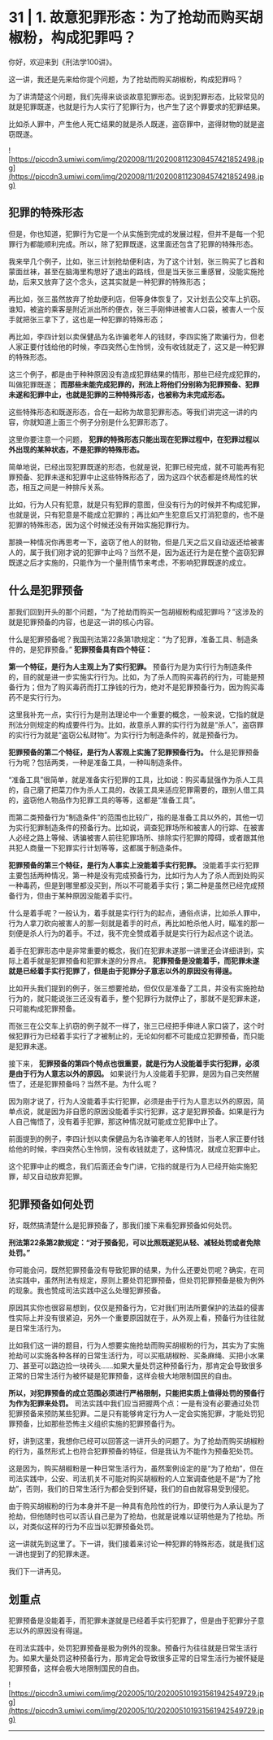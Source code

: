 # 31 | 1.	故意犯罪形态：为了抢劫而购买胡椒粉，构成犯罪吗？

你好，欢迎来到《刑法学100讲》。

这一讲，我还是先来给你提个问题，为了抢劫而购买胡椒粉，构成犯罪吗？

为了讲清楚这个问题，我们先得来谈谈故意犯罪形态。说到犯罪形态，比较常见的就是犯罪既遂，也就是行为人实行了犯罪行为，也产生了这个罪要求的犯罪结果。

比如杀人罪中，产生他人死亡结果的就是杀人既遂，盗窃罪中，盗得财物的就是盗窃既遂。

![https://piccdn3.umiwi.com/img/202008/11/202008112308457421852498.jpg](https://piccdn3.umiwi.com/img/202008/11/202008112308457421852498.jpg)

## 犯罪的特殊形态

但是，你也知道，犯罪行为它是一个从实施到完成的发展过程，但并不是每一个犯罪行为都能顺利完成。所以，除了犯罪既遂，这里面还包含了犯罪的特殊形态。

我来举几个例子，比如，张三计划抢劫便利店，为了这个计划，张三购买了匕首和蒙面丝袜，甚至在脑海里构思好了退出的路线，但是当天张三重感冒，没能实施抢劫，后来又放弃了这个念头，这其实就是一种犯罪的特殊形态；

再比如，张三虽然放弃了抢劫便利店，但等身体恢复了，又计划去公交车上扒窃。谁知，被盗的乘客是附近派出所的便衣，张三手刚伸进被害人口袋，被害人一个反手就把张三拿下了，这也是一种犯罪的特殊形态；

再比如，李四计划以卖保健品为名诈骗老年人的钱财，李四实施了欺骗行为，但老人家正要付钱给他的时候，李四突然心生怜悯，没有收钱就走了，这又是一种犯罪的特殊形态。

这三个例子，都是由于种种原因没有造成犯罪结果的情形，那些已经完成犯罪的，叫做犯罪既遂； **而那些未能完成犯罪的，刑法上将他们分别称为犯罪预备、犯罪未遂和犯罪中止，也就是犯罪的三种特殊形态，也被称为未完成形态。**

这些特殊形态和既遂形态，合在一起称为故意犯罪形态。等我们讲完这一讲的内容，你就知道上面三个例子分别是什么犯罪形态了。

这里你要注意一个问题， **犯罪的特殊形态只能出现在犯罪过程中，在犯罪过程以外出现的某种状态，不是犯罪的特殊形态。**

简单地说，已经出现犯罪既遂的形态，也就是说，犯罪已经完成，就不可能再有犯罪预备、犯罪未遂和犯罪中止这些特殊形态了，因为这四个状态都是终局性的状态，相互之间是一种排斥关系。

比如，行为人只有犯意，就是只有犯罪的意图，但没有行为的时候并不构成犯罪，也就是说，只有犯意是不能成立犯罪的；再比如产生犯意后又打消犯意的，也不是犯罪的特殊形态，因为这个时候还没有开始实施犯罪行为。

那换一种情况你再思考一下，盗窃了他人的财物，但是几天之后又自动返还给被害人的，属于我们刚才说的犯罪中止吗？当然不是，因为返还行为是在整个盗窃犯罪既遂之后才实施的，只能作为一个量刑情节来考虑，不影响犯罪既遂的成立。

## 什么是犯罪预备

那我们回到开头的那个问题，“为了抢劫而购买一包胡椒粉构成犯罪吗？”这涉及的就是犯罪预备的内容，也是这一讲的核心内容。

什么是犯罪预备呢？我国刑法第22条第1款规定：“为了犯罪，准备工具、制造条件的，是犯罪预备。” **犯罪预备具有四个特征：**

 **第一个特征，是行为人主观上为了实行犯罪。** 预备行为是为实行行为制造条件的，目的就是进一步实施实行行为。比如，为了杀人而购买毒药的行为，可能是预备行为；但为了购买毒药而打工挣钱的行为，绝对不是犯罪预备行为，因为购买毒药不是实行行为。

这里我补充一点，实行行为是刑法理论中一个重要的概念，一般来说，它指的就是刑法分则规定的构成要件行为。比如，故意杀人罪的实行行为就是“杀人”，盗窃罪的实行行为就是“盗窃公私财物”。为实行行为制造条件的，就是预备行为。

 **犯罪预备的第二个特征，是行为人客观上实施了犯罪预备行为。** 什么是犯罪预备行为呢？包括两类，一种是准备工具，一种叫制造条件。

“准备工具”很简单，就是准备实行犯罪的工具，比如说：购买毒鼠强作为杀人工具的，自己磨了把菜刀作为杀人工具的，改装工具来适应犯罪需要的，跟别人借工具的，盗窃他人物品作为犯罪工具的等等，这都是“准备工具”。

而第二类预备行为“制造条件”的范围也比较广，指的是准备工具以外的，其他一切为实行犯罪制造条件的预备行为。比如说，调查犯罪场所和被害人的行踪、在被害人必经之路上等候、诱骗被害人前往犯罪场所、排除实行犯罪的障碍，或者跟其他共犯人商量一下犯罪实行计划等等，这都属于制造条件。

 **犯罪预备的第三个特征，是行为人事实上没能着手实行犯罪。** 没能着手实行犯罪主要包括两种情况，第一种是没有完成预备行为，比如行为人为了杀人而到处购买一种毒药，但是到哪里都没买到，所以不可能着手实行；第二种是虽然已经完成预备行为，但由于某种原因没能着手实行。

什么是着手呢？一般认为，着手就是实行行为的起点，通俗点讲，比如杀人罪中，行为人拿刀砍向被害人的那一刻就是着手的时点，再比如枪杀他人时，瞄准的那一刻便是杀人行为的着手。不过，我不完全赞成着手就是实行行为起点这个说法。

着手在犯罪形态中是非常重要的概念，我们在犯罪未遂那一讲里还会详细讲到，实际上着手就是犯罪预备和犯罪未遂的分界点。 **犯罪预备是没能着手，而犯罪未遂就是已经着手实行犯罪了，但是由于犯罪分子意志以外的原因没有得逞。**

比如开头我们提到的例子，张三想要抢劫，但仅仅是准备了工具，并没有实施抢劫行为的，就只能说张三还没有着手，整个犯罪行为就停止了，那就不是犯罪未遂，只可能构成犯罪预备。

而张三在公交车上扒窃的例子就不一样了，张三已经把手伸进人家口袋了，这个时候犯罪行为已经着手实行了才被制止的，无论如何都不可能成立犯罪预备，而只能是犯罪未遂。

接下来， **犯罪预备的第四个特点也很重要，就是行为人没能着手实行犯罪，必须是由于行为人意志以外的原因。** 如果说行为人没能着手犯罪，是因为自己突然醒悟了，还是犯罪预备吗？当然不是。为什么呢？

因为刚才说了，行为人没能着手实行犯罪，必须是由于行为人意志以外的原因，简单点说，就是因为非自愿的原因没能着手实行犯罪，这才是犯罪预备。如果是行为人自己悔悟了，没有着手犯罪，那这种情况就可能成立犯罪中止了。

前面提到的例子，李四计划以卖保健品为名诈骗老年人的钱财，当老人家正要付钱给他的时候，李四突然心生怜悯，没有收钱就走了，这种情况，就成立犯罪中止。

这个犯罪中止的概念，我们后面还会专门讲，它指的就是行为人已经开始实施犯罪，却又自动放弃犯罪。

## 犯罪预备如何处罚

好，既然搞清楚什么是犯罪预备了，那我们接下来看犯罪预备如何处罚。

 **刑法第22条第2款规定：“对于预备犯，可以比照既遂犯从轻、减轻处罚或者免除处罚。”**

你可能会问，既然犯罪预备没有导致犯罪的结果，为什么还要处罚呢？确实，在司法实践中，虽然刑法有规定，原则上要处罚犯罪预备，但处罚犯罪预备是极为例外的现象。我也赞成司法实践中这么处理犯罪预备。

原因其实你也很容易想到，仅仅是预备行为，它对我们刑法所要保护的法益的侵害性实际上并没有很紧迫，另外一个重要原因就在于，从外观上看，预备行为往往就是日常生活行为。

比如我们这一讲的题目，行为人想要实施抢劫而购买胡椒粉的行为，其实为了实施抢劫可以实施各种各样的日常生活行为，可以买瓶胡椒粉、买条麻绳、买把小水果刀、甚至可以路边捡一块砖头……如果大量处罚这种预备行为，那肯定会导致很多正常的日常生活行为被怀疑是犯罪预备，这样会极大地限制国民的自由。

 **所以，对犯罪预备的成立范围必须进行严格限制，只能把实质上值得处罚的预备行为作为犯罪来处罚。** 司法实践中我们应当把握两个点：一是有没有必要通过处罚犯罪预备来预防某些犯罪。二是只有能够肯定行为人一定会实施犯罪，才能处罚犯罪预备，比如那些恐怖主义组织实施的犯罪预备行为。

好，讲到这里，我想你已经可以回答这一讲开头的问题了。为了抢劫而购买胡椒粉的行为，虽然形式上也符合犯罪预备的特征，但是我认为不能作为预备犯处罚。

这是因为，购买胡椒粉是一种日常生活行为，虽然案例设定的是“为了抢劫”，但在司法实践中，公安、司法机关不可能对购买胡椒粉的人立案调查他是不是“为了抢劫”，否则，我们的日常生活行为都会受到怀疑，我们的自由就容易受到侵犯。

由于购买胡椒粉的行为本身并不是一种具有危险性的行为，即使行为人承认是为了抢劫，但他随时也可以否认自己是为了抢劫，也就是说难以证明他是为了抢劫。所以，对类似这样的行为不应当以犯罪预备处罚。

这一讲就先到这里了。下一讲，我们接着来讨论一种犯罪的特殊形态，就是我们这一讲也提到了的犯罪未遂。

我们下一讲再见。

## 划重点

犯罪预备是没能着手，而犯罪未遂就是已经着手实行犯罪了，但是由于犯罪分子意志以外的原因没有得逞。

在司法实践中，处罚犯罪预备是极为例外的现象。预备行为往往就是日常生活行为。如果大量处罚这种预备行为，那肯定会导致很多正常的日常生活行为被怀疑是犯罪预备，这样会极大地限制国民的自由。

![https://piccdn3.umiwi.com/img/202005/10/202005101931561942549729.jpg](https://piccdn3.umiwi.com/img/202005/10/202005101931561942549729.jpg)

---
